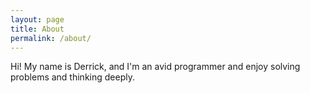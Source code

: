 ```yaml
---
layout: page
title: About
permalink: /about/
---
```


Hi! My name is Derrick, and I'm an avid programmer and enjoy solving problems and thinking deeply. 
